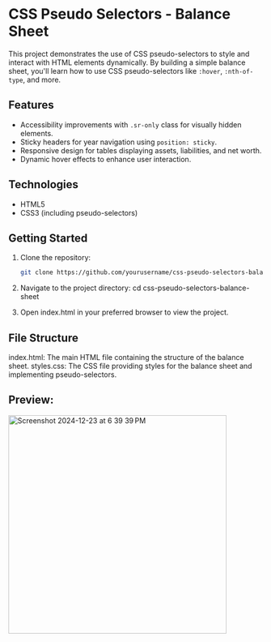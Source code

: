 # CSS Pseudo Selectors - Balance Sheet

This project demonstrates the use of CSS pseudo-selectors to style and interact with HTML elements dynamically. By building a simple balance sheet, you'll learn how to use CSS pseudo-selectors like `:hover`, `:nth-of-type`, and more.

## Features
- Accessibility improvements with `.sr-only` class for visually hidden elements.
- Sticky headers for year navigation using `position: sticky`.
- Responsive design for tables displaying assets, liabilities, and net worth.
- Dynamic hover effects to enhance user interaction.

## Technologies
- HTML5
- CSS3 (including pseudo-selectors)

## Getting Started
1. Clone the repository:
   ```bash
   git clone https://github.com/yourusername/css-pseudo-selectors-balance-sheet.git

2. Navigate to the project directory:
   cd css-pseudo-selectors-balance-sheet

3. Open index.html in your preferred browser to view the project.

## File Structure
index.html: The main HTML file containing the structure of the balance sheet.
styles.css: The CSS file providing styles for the balance sheet and implementing pseudo-selectors.

## Preview:

<img width="431" alt="Screenshot 2024-12-23 at 6 39 39 PM" src="https://github.com/user-attachments/assets/b7912685-4969-4f1c-a4bb-157ff0d144b7" />


